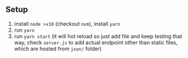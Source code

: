 ## Setup

1. install `node >v10` (checkout `nvm`), install `yarn`
2. run `yarn`
3. run `yarn start` (it will hot reload so just add file and keep testing that way, check `server.js` to add actual endpoint other than static files, which are hosted from `json/` folder)